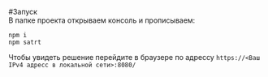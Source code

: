 #Запуск <br>
В папке проекта открываем консоль и прописываем: <br>

```npm i```<br>
```npm satrt```<br>

Чтобы увидеть решение перейдите в браузере по адрессу ```https://<Ваш IPv4 адресс в локальной сети>:8080/```
